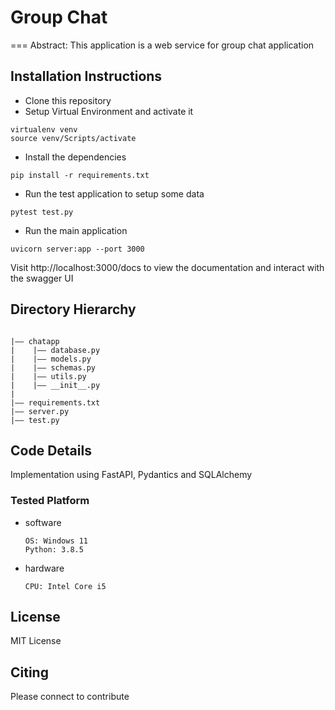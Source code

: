# Group Chat

===
Abstract: This application is a web service for group chat application

## Installation Instructions

- Clone this repository
- Setup Virtual Environment and activate it

```
virtualenv venv
source venv/Scripts/activate
```

- Install the dependencies

```
pip install -r requirements.txt
```

- Run the test application to setup some data

```
pytest test.py
```

- Run the main application

```
uvicorn server:app --port 3000
```

Visit http://localhost:3000/docs to view the documentation and interact with the swagger UI

## Directory Hierarchy

```

|—— chatapp
|    |—— database.py
|    |—— models.py
|    |—— schemas.py
|    |—— utils.py
|    |—— __init__.py
|
|—— requirements.txt
|—— server.py
|—— test.py

```

## Code Details

Implementation using FastAPI, Pydantics and SQLAlchemy

### Tested Platform

- software

  ```
  OS: Windows 11
  Python: 3.8.5

  ```

- hardware
  ```
  CPU: Intel Core i5
  ```

## License

MIT License

## Citing

Please connect to contribute
